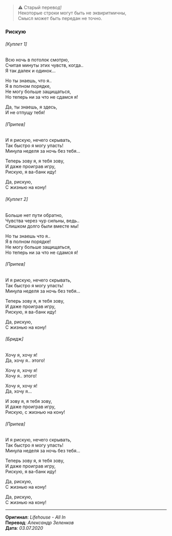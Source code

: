 > ⚠️ Старый перевод! \
> Некоторые строки могут быть не эквиритмичны, \
> Смысл может быть передан не точно.

### Рискую

###### [Куплет 1]

Всю ночь в потолок смотрю, \
Считая минуты этих чувств, когда.. \
Я так далек и одинок...

Но ты знаешь, что я.. \
Я в полном порядке, \
Не могу больше защищаться, \
Но теперь ни за что не сдамся я!

Да, ты знаешь, я здесь, \
И не отпущу тебя!

###### [Припев]

И я рискую, нечего скрывать, \
Так быстро я могу упасть! \
Минула неделя за ночь без тебя...

Теперь зову я, я тебя зову, \
И даже проиграв игру, \
Рискую, я ва-банк иду!

Да, рискую, \
С жизнью на кону!

###### [Куплет 2]

Больше нет пути обратно, \
Чувства через чур сильны, ведь.. \
Слишком долго были вместе мы!

Но ты знаешь что я.. \
Я в полном порядке! \
Не могу больше защищаться, \
Но теперь ни за что не сдамся я!

###### [Припев]

И я рискую, нечего скрывать, \
Так быстро я могу упасть! \
Минула неделя за ночь без тебя...

Теперь зову я, я тебя зову, \
И даже проиграв игру, \
Рискую, я ва-банк иду!

Да, рискую, \
С жизнью на кону!

###### [Бридж]

Хочу я, хочу я! \
Да, хочу я.. этого!

Хочу я, хочу я! \
Хочу я.. этого!

Хочу я, хочу я! \
Да, хочу я...

И зову я, я тебя зову, \
И даже проиграв игру, \
Рискую, с жизнью на кону!

###### [Припев]

И я рискую, нечего скрывать, \
Так быстро я могу упасть! \
Минула неделя за ночь без тебя...

Теперь зову я, я тебя зову, \
И даже проиграв игру, \
Рискую, я ва-банк иду!

Да, рискую, \
С жизнью на кону!

Да, рискую, \
С жизнью на кону!

---

**Оригинал**: _Lifehouse - All In_ \
**Перевод**: _Александр Зеленков_ \
**Дата**: _03.07.2020_
